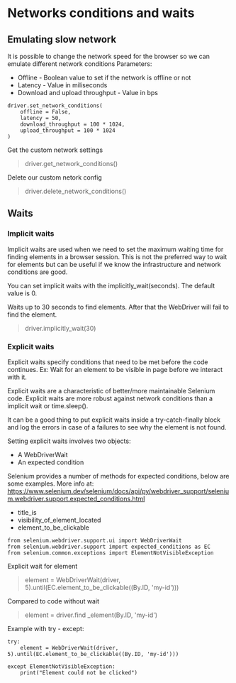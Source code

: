 # Networks conditions and waits
## Emulating slow network
It is possible to change the network speed for the browser so we can emulate different network conditions 
Parameters:  
* Offline - Boolean value to set if the network is offline or not
* Latency - Value in miliseconds  
* Download and upload throughput - Value in bps

```
driver.set_network_conditions(
    offline = False,
    latency = 50,
    download_throughput = 100 * 1024,
    upload_throughput = 100 * 1024
)
```
Get the custom network settings  
> driver.get_network_conditions()

Delete our custom netork config  
> driver.delete_network_conditions() 

## Waits
### Implicit waits
Implicit waits are used when we need to set the maximum waiting time for finding elements in a browser session. This is not the preferred way to wait for elements but can be useful if we know the infrastructure and network conditions are good. 

You can set implicit waits with the implicitly_wait(seconds). The default value is 0.

Waits up to 30 seconds to find elements. After that the WebDriver will fail to find the element.
> driver.implicitly_wait(30) 

### Explicit waits
Explicit waits specify conditions that need to be met before the code continues.
Ex: Wait for an element to be visible in page before we interact with it.

Explicit waits are a characteristic of better/more maintainable Selenium code.
Explicit waits are more robust against network conditions than a implicit wait or time.sleep().

It can be a good thing to put explicit waits inside a try-catch-finally block and log the errors in case of a failures to see why the element is not found.

Setting explicit waits involves two objects:
*   A WebDriverWait
*   An expected condition

Selenium provides a number of methods for expected conditions, below are some examples. More info at:  
https://www.selenium.dev/selenium/docs/api/py/webdriver_support/selenium.webdriver.support.expected_conditions.html

*   title_is
*   visibility_of_element_located
*   element_to_be_clickable

```
from selenium.webdriver.support.ui import WebDriverWait  
from selenium.webdriver.support import expected_conditions as EC  
from selenium.common.exceptions import ElementNotVisibleException
```

Explicit wait for element
> element = WebDriverWait(driver, 5).until(EC.element_to_be_clickable((By.ID, 'my-id')))

Compared to code without wait
> element = driver.find _element(By.ID, 'my-id')

Example with try - except:  
```
try:
    element = WebDriverWait(driver, 5).until(EC.element_to_be_clickable((By.ID, 'my-id')))

except ElementNotVisibleException:
    print("Element could not be clicked")
```
